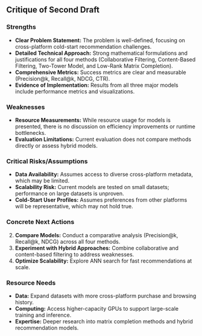 ## Critique of Second Draft

### **Strengths**
- **Clear Problem Statement:** The problem is well-defined, focusing on cross-platform cold-start recommendation challenges.
- **Detailed Technical Approach:** Strong mathematical formulations and justifications for all four methods (Collaborative Filtering, Content-Based Filtering, Two-Tower Model, and Low-Rank Matrix Completion).
- **Comprehensive Metrics:** Success metrics are clear and measurable (Precision@k, Recall@k, NDCG, CTR).
- **Evidence of Implementation:** Results from all three major models include performance metrics and visualizations.

### **Weaknesses**
- **Resource Measurements:** While resource usage for models is presented, there is no discussion on efficiency improvements or runtime bottlenecks.
- **Evaluation Limitations:** Current evaluation does not compare methods directly or assess hybrid models.

### **Critical Risks/Assumptions**
- **Data Availability:** Assumes access to diverse cross-platform metadata, which may be limited.
- **Scalability Risk:** Current models are tested on small datasets; performance on large datasets is unproven.
- **Cold-Start User Profiles:** Assumes preferences from other platforms will be representative, which may not hold true.

### **Concrete Next Actions**
2. **Compare Models:** Conduct a comparative analysis (Precision@k, Recall@k, NDCG) across all four methods.
3. **Experiment with Hybrid Approaches:** Combine collaborative and content-based filtering to address weaknesses.
4. **Optimize Scalability:** Explore ANN search for fast recommendations at scale.

### **Resource Needs**
- **Data:** Expand datasets with more cross-platform purchase and browsing history.
- **Computing:** Access higher-capacity GPUs to support large-scale training and inference.
- **Expertise:** Deeper research into matrix completion methods and hybrid recommendation models.
